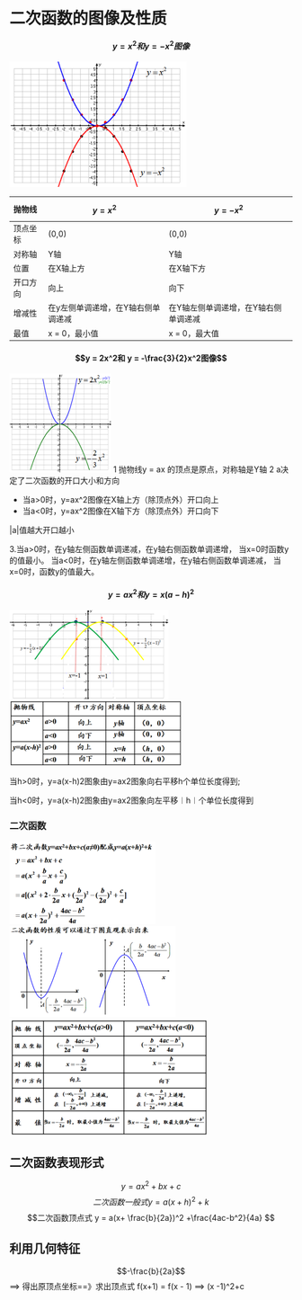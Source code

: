 # 二次函数的图像及性质
#### $$y =x^2 和y =-x^2图像 $$
![2.png](images/2.png)

|抛物线|$$y =x^2 $$| $$y= -x^2$$|
|:---|:---|:---|
|顶点坐标|(0,0)|(0,0)|
|对称轴| Y轴| Y轴|
|位置|在X轴上方|在X轴下方|
|开口方向|向上|向下|
|增减性|在y左侧单调递增，在Y轴右侧单调递减|在Y轴左侧单调递增，在Y轴右侧单调递减|
|最值|x = 0，最小值| x = 0，最大值|

#### $$y = 2x^2和 y = -\frac{3}{2}x^2图像$$
![3.png](images/3.png)
1 抛物线y = ax 的顶点是原点，对称轴是Y轴
2 a决定了二次函数的开口大小和方向
* 当a>0时，y=ax^2图像在X轴上方（除顶点外）开口向上
* 当a<0时，y=ax^2图像在X轴下方（除顶点外）开口向下

|a|值越大开口越小

3.当a>0时，在y轴左侧函数单调递减，在y轴右侧函数单调递增，
 当x=0时函数y的值最小。
 当a<0时，在y轴左侧函数单调递增，在y轴右侧函数单调递减，
 当x=0时，函数y的值最大。

#### $$y =ax^2和 y =x(a-h)^2$$
![4.png](images/4.png)
![5.png](images/5.png)

当h>0时，y=a(x-h)2图象由y=ax2图象向右平移h个单位长度得到;

当h<0时，y=a(x-h)2图象由y=ax2图象向左平移︱h︱个单位长度得到

### 二次函数
![6](images/6.png)
![7](images/7.png)
![8](images/8.png)
## 二次函数表现形式
$$ y = ax^2  + bx + c$$
$$二次函数一般式 y = a(x+h)^2+k$$
$$二次函数顶点式 y = a(x+ \frac{b}{2a})^2 +\frac{4ac-b^2}{4a} $$
## 利用几何特征

$$-\frac{b}{2a}$$==> 得出原顶点坐标==》求出顶点式
f(x+1) = f(x - 1) ==> (x -1)^2+c